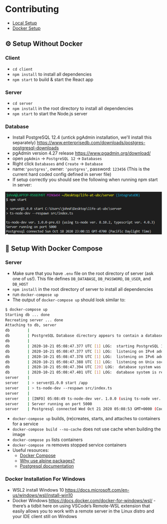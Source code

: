 # Contributing

- [Local Setup](#-Setup-Without-Docker)
- [Docker Setup](#-Setup-With-Docker-Compose)

## ⚙ Setup Without Docker
### Client
- `cd client`
- `npm install` to install all dependencies 
- `npm start` to build & start the React app

### Server
- `cd server`
- `npm install` in the root directory to install all dependencies
- `npm start` to start the Node.js server

### Database
- Install PostgreSQL 12.4 (untick pgAdmin installation, we'll install this separately) https://www.enterprisedb.com/downloads/postgres-postgresql-downloads
- pgAdmin version 4.27 release https://www.pgadmin.org/download/
- open `pgAdmin` -> `PostgreSQL 12` -> `Databases`
- Right click `Databases` and `Create` -> `Database`
- name:`'postgres'`, owner: `'postgres'`, password: `123456` (This is the current hard coded config defined in server file)
- If setup correctly you should see the following when running npm start in server:

![Alt text](./pgconnected.png)

## 🐳 Setup With Docker Compose

### Server
- Make sure that you have `.env` file on the root directory of server (ask one of us!). This file defines `DB_DATABASE`, `DB_PASSWORD`, `DB_USER`, and `DB_HOST`
- `npm install` in the root directory of server to install all dependencies
- run `docker-compose up`
- The output of `docker-compose up` should look similar to:
```bash
$ docker-compose up
Starting db ... done
Recreating server ... done
Attaching to db, server
db        |
db        | PostgreSQL Database directory appears to contain a database; Skipping initialization
db        |
db        | 2020-10-21 05:08:47.377 UTC [1] LOG:  starting PostgreSQL 13.0 on x86_64-pc-linux-musl, compiled by gcc (Alpine 9.3.0) 9.3.0, 64-bit
db        | 2020-10-21 05:08:47.377 UTC [1] LOG:  listening on IPv4 address "0.0.0.0", port 5432
db        | 2020-10-21 05:08:47.378 UTC [1] LOG:  listening on IPv6 address "::", port 5432
db        | 2020-10-21 05:08:47.388 UTC [1] LOG:  listening on Unix socket "/var/run/postgresql/.s.PGSQL.5432"
db        | 2020-10-21 05:08:47.394 UTC [20] LOG:  database system was shut down at 2020-10-21 05:02:17 UTC
db        | 2020-10-21 05:08:47.401 UTC [1] LOG:  database system is ready to accept connections
server    |
server    | > server@1.0.0 start /app
server    | > ts-node-dev --respawn src/index.ts
server    |
server    | [INFO] 05:08:49 ts-node-dev ver. 1.0.0 (using ts-node ver. 8.10.2, typescript ver. 4.0.3)
server    | Server running on port 5000
server    | Postgresql connected Wed Oct 21 2020 05:08:53 GMT+0000 (Coordinated Universal Time)
```
- `docker-compose up` builds, (re)creates, starts, and attaches to containers for a service
- `docker-compose build --no-cache` does not use cache when building the image
- `docker-compose ps` lists containers
- `docker-compose rm` removes stopped service containers
- Useful resources:
    - [Docker Compose](https://docs.docker.com/compose/)
    - [Why use alpine packages?](https://nickjanetakis.com/blog/the-3-biggest-wins-when-using-alpine-as-a-base-docker-image)
    - [Postgresql documentation](https://www.notion.so/Docker-Compose-07fabb20ed224a37b9eeb83dd18dfabc#f22154ebf6e245ca88ce650d706785b5)

### Docker Installation For Windows
- WSL2 install Windows 10 https://docs.microsoft.com/en-us/windows/wsl/install-win10
- Docker Windows https://docs.docker.com/docker-for-windows/wsl/ - there’s a tidbit here on using VSCode’s Remote-WSL extension that easily allows you to work with a remote server in the Linux distro and your IDE client still on Windows
